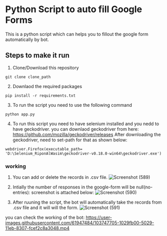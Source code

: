 # Python Script to auto fill Google Forms

This is a python script which can helps you to fillout the google form automatically by bot.

## Steps to make it run

1. Clone/Download this repository
```
git clone clone_path
```
2. Downlaod the required packages 
```
pip install -r requirements.txt
```

3. To run the script you need to use the following command
```
python app.py
```

4. To run this script you need to have selenium installed and you nedd to have geckodriver.
you can downlaod geckodriver from here: https://github.com/mozilla/geckodriver/releases
After downloading the geckodriver, need to set-path for that as shown below:
```
webdriver.Firefox(executable_path=
'D:\Selenium_RiponAlWasim\geckodriver-v0.18.0-win64\geckodriver.exe')
```
### working
1. You can add or delete the records in .csv file.
  ![Screenshot (589)](https://user-images.githubusercontent.com/61947484/103745563-b4aa3e00-5025-11eb-98cf-7d3c8834d657.png)
2. Intially the number of responses in the google-form will be null(no-entries):
 screenshot is attached below:
![Screenshot (590)](https://user-images.githubusercontent.com/61947484/103745668-e58a7300-5025-11eb-8c95-bc60d881b205.png)

3. After ruuning the script, the bot will automatically take the records from .csv file and it will will the form.
![Screenshot (591)](https://user-images.githubusercontent.com/61947484/103747825-3fd90300-5029-11eb-84aa-ef53c799f8ea.png)

you can check the working of the bot: 
https://user-images.githubusercontent.com/61947484/103747705-1029fb00-5029-11eb-8307-fcef2c8a3048.mp4
